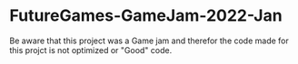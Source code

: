 # FutureGames-GameJam-2022-Jan
Be aware that this project was a Game jam and therefor the code made for this projct is not optimized or "Good" code.
